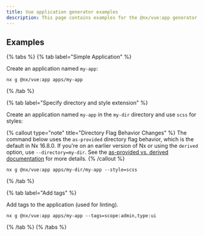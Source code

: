 ```yaml
---
title: Vue application generator examples
description: This page contains examples for the @nx/vue:app generator.
---
```


## Examples

{% tabs %}
{% tab label="Simple Application" %}

Create an application named `my-app`:

```shell
nx g @nx/vue:app apps/my-app
```

{% /tab %}

{% tab label="Specify directory and style extension" %}

Create an application named `my-app` in the `my-dir` directory and use `scss` for styles:

{% callout type="note" title="Directory Flag Behavior Changes" %}
The command below uses the `as-provided` directory flag behavior, which is the default in Nx 16.8.0. If you're on an earlier version of Nx or using the `derived` option, use `--directory=my-dir`. See the [as-provided vs. derived documentation](/deprecated/as-provided-vs-derived) for more details.
{% /callout %}

```shell
nx g @nx/vue:app apps/my-dir/my-app --style=scss
```

{% /tab %}

{% tab label="Add tags" %}

Add tags to the application (used for linting).

```shell
nx g @nx/vue:app apps/my-app --tags=scope:admin,type:ui
```

{% /tab %}
{% /tabs %}
